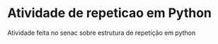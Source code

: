 # Atividade de repeticao em Python
 Atividade feita no senac sobre estrutura de repetição em python
